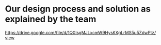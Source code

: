 # Our design process and solution as explained by the team 


https://drive.google.com/file/d/1Q0IsgMJLxcmW9HysKKgLrMS5u5ZdwPtz/view 


